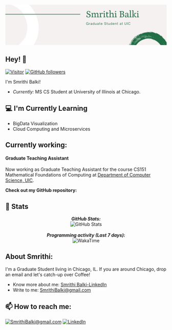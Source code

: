 ![Smrithi Balki Banner Image](./banner.png)

<h2>Hey! 👋</h2>

[![Visitor](https://visitor-badge.laobi.icu/badge?page_id=smrithibalki.smrithibalki)](https://github.com/smrithibalki) [![GitHub followers](https://img.shields.io/github/followers/smrithibalki.svg?style=social&label=Follow)](https://github.com/smrithibalki?tab=followers)

I'm Smrithi Balki! 
- <i>Currently:</i> MS CS Student at University of Illinois at Chicago. 

<h2>💻 I'm Currently Learning</h2>

- BigData Visualization
- Cloud Computing and Microservices

<h2>Currently working:</h2>
<h4>Graduate Teaching Assistant</h4>

Now working as Graduate Teaching Assistant for the course CS151 Mathematical Foundations of Computing at [Department of Computer Science, UIC](https://cs.uic.edu/).

__Check out my GitHub repository:__

<!-- <div>
  <p>
    <a href="https://github.com/laxmena/PyCalendly">
      <img src="https://github-readme-stats.vercel.app/api/pin/?username=laxmena&repo=PyCalendly" alt="GitHub Stats" />
    </a>
    <a href="https://github.com/laxmena/100MLProjects">
      <img src="https://github-readme-stats.vercel.app/api/pin/?username=laxmena&repo=100MLProjects" alt="GitHub Stats" />
    </a>
  </p>
</div> -->

<h2>👀 Stats</h2>

<div>
<!--   <p align="center">
    <b><em>Now listening to:</em></b> <br/>
    <img src="https://spotify-github-profile.vercel.app/api/view?uid=lakshmanan.meiyappan&cover_image=true&theme=novatorem" alt="Now Listenting to" />
  </p> -->
  
  <p align="center">
  <b><em>GitHub Stats:</em></b> <br/>
    <img src="https://github-readme-streak-stats.herokuapp.com/?user=smrithibalki" alt="GitHub Stats" /> <br/><br/>
  <b><em>Programming activity (Last 7 days):</em></b> <br/>
    <img src="https://github-readme-stats.vercel.app/api/wakatime?username=smrithibalki" alt="WakaTime" />
  </p>
</div>

<h2> About Smrithi:</h2>

I'm a Graduate Student living in Chicago, IL.  If you are around Chicago, drop an email and let's catch-up over Coffee!
 
- Know more about me: [Smrithi Balki-LinkedIn](https://www.linkedin.com/in/smrithibalki/)
- Write to me: [SmrithiBalki@gmail.com](mailto:SmrithiBalki@gmail.com)

<h2>📫 How to reach me:</h2>

<a href="mailto:SmrithiBalki@gmail.com">![SmrithiBalki@gmail.com](https://img.shields.io/badge/Gmail-D14836?style=for-the-badge&logo=gmail&logoColor=white)</a> <a href="https://www.linkedin.com/in/smrithibalki/">![LinkedIn](https://img.shields.io/badge/LinkedIn-0077B5?style=for-the-badge&logo=linkedin&logoColor=white)</a>
